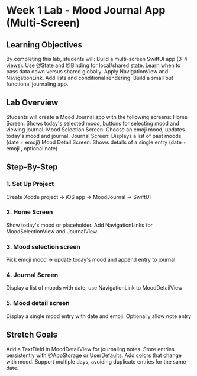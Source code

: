 # Week 1 Lab - Mood Journal App (Multi-Screen)

## Learning Objectives

By completing this lab, students will: Build a multi-screen SwiftUI app (3-4 views). Use @State and @Binding for local/shared state. Learn when to pass data down versus shared globally.
Apply NavigationView and NavigationLink. Add lists and conditional rendering. Build a small but functional journaling app.

## Lab Overview

Students will create a Mood Journal app with the following screens: Home Screen: Shows today's selected mood, buttons for selecting mood and viewing journal.
Mood Selection Screen: Choose an emoji mood, updates today's mood and journal. Journal Screen: Displays a list of past moods (date + emoji)
Mood Detail Screen: Shows details of a single entry (date + emoji , optional note)

## Step-By-Step

### 1. Set Up Project
Create Xcode project -> iOS app -> MoodJournal -> SwiftUI

### 2. Home Screen
Show today's mood or placeholder. Add NavigationLinks for MoodSelectionView and JournalView.

### 3. Mood selection screen
Pick emoji mood -> update today's mood and append entry to journal

### 4. Journal Screen
Display a list of moods with date, use NavigationLink to MoodDetailView

### 5. Mood detail screen
Display a single mood entry with date and emoji. Optionally allow note entry

## Stretch Goals

Add a TextField in MoodDetailView for journaling notes. Store entries persistently with @AppStorage or UserDefaults. Add colors that change with mood. 
Support multiple days, avoiding duplicate entries for the same date.
